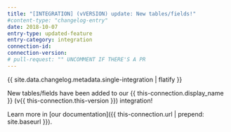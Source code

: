 ```yaml
---
title: "[INTEGRATION] (vVERSION) update: New tables/fields!"
#content-type: "changelog-entry"
date: 2018-10-07
entry-type: updated-feature
entry-category: integration
connection-id: 
connection-version: 
# pull-request: "" UNCOMMENT IF THERE'S A PR
---
```

{{ site.data.changelog.metadata.single-integration | flatify }}

New tables/fields have been added to our {{ this-connection.display_name }} (v{{ this-connection.this-version }}) integration!

Learn more in [our documentation]({{ this-connection.url | prepend: site.baseurl }}).